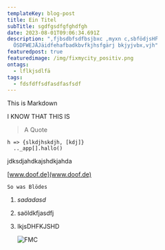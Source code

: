 ```yaml
---
templateKey: blog-post
title: Ein Titel
subTitle: sgdfgsdfgfghdfgh
date: 2023-08-01T09:06:34.691Z
description: ",fjbsdbfsdfbsjbxc ,myxn c,sbfödjsHF
  ÖSDFWEJÄJäidfehafbadkbvfkjhsfgärj bkjyjvbx,vjh"
featuredpost: true
featuredimage: /img/fixmycity_positiv.png
ontags:
  - lflkjsdlfä
tags:
  - fdsfdffsdfasdfasfsdf
---
```

T﻿his is Markdown

I﻿ KNOW THAT THIS IS

> A Quote

```
h => {slkdjhskdjh, [kdj]}
  .._app[].hallo()
```

j﻿dksdjahdkajshdkjahda

[www.doof.de](www.doof.de)

`S﻿o was Blödes`

1. *s﻿adadasd*
2. s﻿aöldkfjasdfj
3. l﻿kjsDHFKJSHD

   ![FMC](/img/fixmycity_positiv.png "fmc")